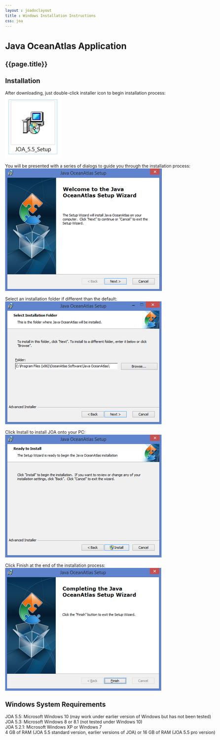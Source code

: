 ```yaml
---
layout : joadoclayout
title : Windows Installation Instructions
css: joa
---
```


<div id="container" class="joa joa_download_windows  row-fluid" style="max-width:125vh;text-align:left;">
<div id="main_content" class="contained span8" style="min-width:122vh">
<div id="top"></div>
	<h1>Java OceanAtlas Application</h1>
	<h2>{{page.title}}</h2>

<h2>Installation</h2>
<p>After downloading, just double-click installer icon to begin installation process:<br>
<img alt="Windows-1" src="assets/images/windows1.jpg"></p>

<p>You will be presented with a series of dialogs to guide you through the installation process:<br>
<img alt="Windows-2" src="assets/images/windows2.jpg"></p>

<p>Select an installation folder if different than the default:<br>
<img alt="Windows-3" src="assets/images/windows3.jpg"></p>

<p>Click Install to install JOA onto your PC:  <br>
<img alt="Windows-4" src="assets/images/windows4.jpg"></p>

<p>Click Finish at the end of the installation process:<br>
<img alt="Windows-5" src="assets/images/windows5.jpg"></p>

<h2>Windows System Requirements</h2>
<p>
JOA 5.5: Microsoft Windows 10 (may work under earlier version of Windows but has not been tested)<br>
JOA 5.3: Microsoft Windows 8 or 8.1 (not tested under Windows 10)<br>
JOA 5.2.1: Microsoft Windows XP or Windows 7<br>
4 GB of RAM (JOA 5.5 standard version, earlier versions of JOA) or 16 GB of RAM (JOA 5.5 pro version)
</p>
